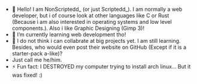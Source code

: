 - 👋 Hello! I am NonScriptedd_ (or just Scriptedd_). I am normally a web developer, but i of course look at other languages like C or Rust (Because i am also interested in operating systems and low level components.). Also i like Graphic Designing (Gimp 3)!
- 🌱 I’m currently learning web development tho!
- 💞️ I do not think i can collabrate at big projects yet. I am still learning. Besides, who would even post their website on GitHub (Except if it is a starter-pack a-like)?
- Just call me he/him.
- ⚡ Fun fact: I DESTROYED my computer trying to install arch linux... But it was fixed! :)

<!---
nonscriptedd/nonscriptedd is a ✨ special ✨ repository because its `README.md` (this file) appears on your GitHub profile.
You can click the Preview link to take a look at your changes.
--->

